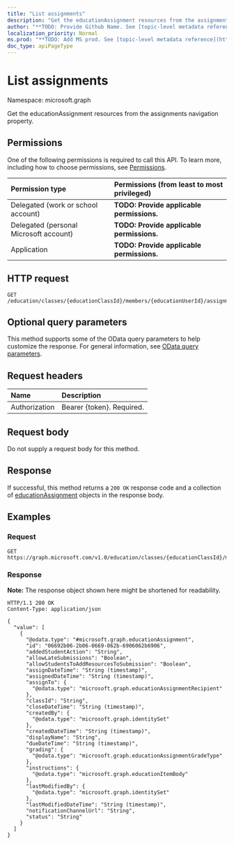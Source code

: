 ```yaml
---
title: "List assignments"
description: "Get the educationAssignment resources from the assignments navigation property."
author: "**TODO: Provide Github Name. See [topic-level metadata reference](https://msgo.azurewebsites.net/add/document/guidelines/metadata.html#topic-level-metadata)**"
localization_priority: Normal
ms.prod: "**TODO: Add MS prod. See [topic-level metadata reference](https://msgo.azurewebsites.net/add/document/guidelines/metadata.html#topic-level-metadata)**"
doc_type: apiPageType
---
```


# List assignments
Namespace: microsoft.graph



Get the educationAssignment resources from the assignments navigation property.

## Permissions
One of the following permissions is required to call this API. To learn more, including how to choose permissions, see [Permissions](/graph/permissions-reference).

|Permission type|Permissions (from least to most privileged)|
|:---|:---|
|Delegated (work or school account)|**TODO: Provide applicable permissions.**|
|Delegated (personal Microsoft account)|**TODO: Provide applicable permissions.**|
|Application|**TODO: Provide applicable permissions.**|

## HTTP request

<!-- {
  "blockType": "ignored"
}
-->
``` http
GET /education/classes/{educationClassId}/members/{educationUserId}/assignments
```

## Optional query parameters
This method supports some of the OData query parameters to help customize the response. For general information, see [OData query parameters](/graph/query-parameters).

## Request headers
|Name|Description|
|:---|:---|
|Authorization|Bearer {token}. Required.|

## Request body
Do not supply a request body for this method.

## Response

If successful, this method returns a `200 OK` response code and a collection of [educationAssignment](../resources/educationassignment.md) objects in the response body.

## Examples

### Request
<!-- {
  "blockType": "request",
  "name": "list_educationassignment"
}
-->
``` http
GET https://graph.microsoft.com/v1.0/education/classes/{educationClassId}/members/{educationUserId}/assignments
```


### Response
**Note:** The response object shown here might be shortened for readability.
<!-- {
  "blockType": "response",
  "truncated": true,
  "@odata.type": "Collection(microsoft.graph.educationAssignment)"
}
-->
``` http
HTTP/1.1 200 OK
Content-Type: application/json

{
  "value": [
    {
      "@odata.type": "#microsoft.graph.educationAssignment",
      "id": "06692b06-2b06-0669-062b-6906062b6906",
      "addedStudentAction": "String",
      "allowLateSubmissions": "Boolean",
      "allowStudentsToAddResourcesToSubmission": "Boolean",
      "assignDateTime": "String (timestamp)",
      "assignedDateTime": "String (timestamp)",
      "assignTo": {
        "@odata.type": "microsoft.graph.educationAssignmentRecipient"
      },
      "classId": "String",
      "closeDateTime": "String (timestamp)",
      "createdBy": {
        "@odata.type": "microsoft.graph.identitySet"
      },
      "createdDateTime": "String (timestamp)",
      "displayName": "String",
      "dueDateTime": "String (timestamp)",
      "grading": {
        "@odata.type": "microsoft.graph.educationAssignmentGradeType"
      },
      "instructions": {
        "@odata.type": "microsoft.graph.educationItemBody"
      },
      "lastModifiedBy": {
        "@odata.type": "microsoft.graph.identitySet"
      },
      "lastModifiedDateTime": "String (timestamp)",
      "notificationChannelUrl": "String",
      "status": "String"
    }
  ]
}
```

